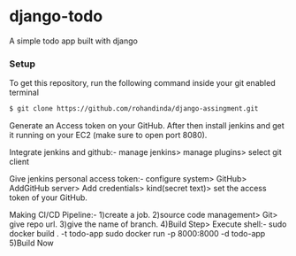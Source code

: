 # django-todo
A simple todo app built with django

### Setup
To get this repository, run the following command inside your git enabled terminal
```bash
$ git clone https://github.com/rohandinda/django-assingment.git
```
Generate an Access token on your GitHub.
After then install jenkins and get it running on your EC2 (make sure to open port 8080).

Integrate jenkins and github:-
manage jenkins> manage plugins> select git client

Give jenkins personal access token:-
configure system> GitHub> AddGitHub server> Add credentials> kind(secret text)> set the access token of your GitHub.

Making CI/CD Pipeline:-
1)create a job.
2)source code management> Git> give repo url.
3)give the name of branch.
4)Build Step> Execute shell:-
  sudo docker build . -t todo-app
  sudo docker run -p 8000:8000 -d todo-app
5)Build Now



